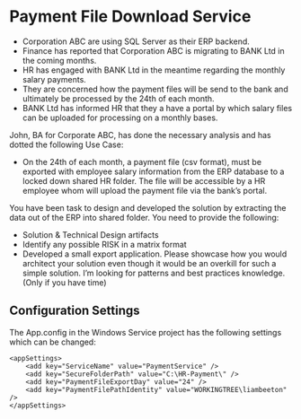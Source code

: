 # Payment File Download Service

* Corporation ABC are using SQL Server as their ERP backend. 
* Finance has reported that Corporation ABC is migrating to BANK Ltd in the coming months. 
* HR has engaged with BANK Ltd in the meantime regarding the monthly salary payments. 
* They are concerned how the payment files will be send to the bank and ultimately be processed by the 24th of each month. 
* BANK Ltd has informed HR that they a have a portal by which salary files can be uploaded for processing on a monthly bases.

John, BA for Corporate ABC, has done the necessary analysis and has dotted the following Use Case:

* On the 24th of each month, a payment file (csv format), must be exported with employee salary information from the ERP database to a locked down shared HR folder. The file will be accessible by a HR employee whom will upload the payment file via the bank’s portal. 

You have been task to design and developed the solution by extracting the data out of the ERP into shared folder. You need to provide the following:

* Solution & Technical Design artifacts
* Identify any possible RISK in a matrix format
* Developed a small export application. Please showcase how you would architect your solution even though it would be an overkill for such a simple solution. I’m looking for patterns and best practices knowledge. (Only if you have time)

## Configuration Settings

The App.config in the Windows Service project has the following settings which can be changed:

```
<appSettings>
    <add key="ServiceName" value="PaymentService" />
    <add key="SecureFolderPath" value="C:\HR-Payment\" />
    <add key="PaymentFileExportDay" value="24" />
    <add key="PaymentFilePathIdentity" value="WORKINGTREE\liambeeton" />
</appSettings>
```